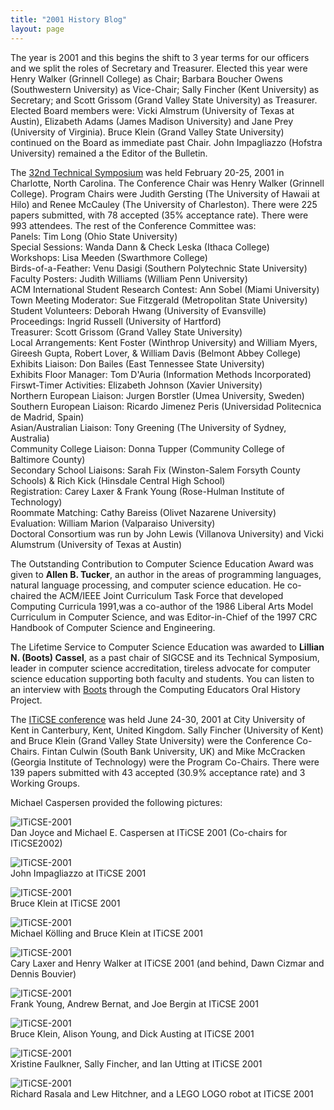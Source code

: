 ```yaml
---
title: "2001 History Blog"
layout: page
---
```


The year is 2001 and this begins the shift to 3 year terms for our
officers and we split the roles of Secretary and Treasurer. Elected this
year were Henry Walker (Grinnell College) as Chair; Barbara Boucher
Owens (Southwestern University) as Vice-Chair; Sally Fincher (Kent
University) as Secretary; and Scott Grissom (Grand Valley State
University) as Treasurer. Elected Board members were: Vicki Almstrum
(University of Texas at Austin), Elizabeth Adams (James Madison
University) and Jane Prey (University of Virginia). Bruce Klein (Grand
Valley State University) continued on the Board as immediate past Chair.
John Impagliazzo (Hofstra University) remained a the Editor of the
Bulletin.

The [32nd Technical Symposium](http://www.cs.grinnell.edu/~sigcse/2001/)
was held February 20-25, 2001 in Charlotte, North Carolina. The
Conference Chair was Henry Walker (Grinnell College). Program Chairs
were Judith Gersting (The University of Hawaii at Hilo) and Renee
McCauley (The University of Charleston). There were 225 papers
submitted, with 78 accepted (35% acceptance rate). There were 993
attendees. The rest of the Conference Committee was:\
Panels: Tim Long (Ohio State University)\
Special Sessions: Wanda Dann & Check Leska (Ithaca College)\
Workshops: Lisa Meeden (Swarthmore College)\
Birds-of-a-Feather: Venu Dasigi (Southern Polytechnic State University)\
Faculty Posters: Judith Williams (William Penn University)\
ACM International Student Research Contest: Ann Sobel (Miami
University)\
Town Meeting Moderator: Sue Fitzgerald (Metropolitan State University)\
Student Volunteers: Deborah Hwang (University of Evansville)\
Proceedings: Ingrid Russell (University of Hartford)\
Treasurer: Scott Grissom (Grand Valley State University)\
Local Arrangements: Kent Foster (Winthrop University) and William Myers,
Gireesh Gupta, Robert Lover, & William Davis (Belmont Abbey College)\
Exhibits Liaison: Don Bailes (East Tennessee State University)\
Exhibits Floor Manager: Tom D\'Auria (Information Methods Incorporated)\
Firswt-Timer Activities: Elizabeth Johnson (Xavier University)\
Northern European Liaison: Jurgen Borstler (Umea University, Sweden)\
Southern European Liaison: Ricardo Jimenez Peris (Universidad
Politecnica de Madrid, Spain)\
Asian/Australian Liaison: Tony Greening (The University of Sydney,
Australia)\
Community College Liaison: Donna Tupper (Community College of Baltimore
County)\
Secondary School Liaisons: Sarah Fix (Winston-Salem Forsyth County
Schools) & Rich Kick (Hinsdale Central High School)\
Registration: Carey Laxer & Frank Young (Rose-Hulman Institute of
Technology)\
Roommate Matching: Cathy Bareiss (Olivet Nazarene University)\
Evaluation: William Marion (Valparaiso University)\
Doctoral Consortium was run by John Lewis (Villanova University) and
Vicki Alumstrum (University of Texas at Austin)

The Outstanding Contribution to Computer Science Education Award was
given to **Allen B. Tucker**, an author in the areas of programming
languages, natural language processing, and computer science education.
He co-chaired the ACM/IEEE Joint Curriculum Task Force that developed
Computing Curricula 1991,was a co-author of the 1986 Liberal Arts Model
Curriculum in Computer Science, and was Editor-in-Chief of the 1997 CRC
Handbook of Computer Science and Engineering.

The Lifetime Service to Computer Science Education was awarded to
**Lillian N. (Boots) Cassel**, as a past chair of SIGCSE and its
Technical Symposium, leader in computer science accreditation, tireless
advocate for computer science education supporting both faculty and
students. You can listen to an interview with
[Boots](http://ahab.southwestern.edu/departments/mathcompsci/OHProject/casselL-overview.html%3Cbr%20/%3E)
through the Computing Educators Oral History Project.

The [ITiCSE conference](https://www.cs.kent.ac.uk/events/iticse2001/)
was held June 24-30, 2001 at City University of Kent in Canterbury,
Kent, United Kingdom. Sally Fincher (University of Kent) and Bruce Klein
(Grand Valley State University) were the Conference Co-Chairs. Fintan
Culwin (South Bank University, UK) and Mike McCracken (Georgia Institute
of Technology) were the Program Co-Chairs. There were 139 papers
submitted with 43 accepted (30.9% acceptance rate) and 3 Working Groups.

Michael Caspersen provided the following pictures:

![ITiCSE-2001](../../files/images/50yearsofSIGCSE/ITiCSE-2001-1.jpg)\
Dan Joyce and Michael E. Caspersen at ITiCSE 2001 (Co-chairs for
ITiCSE2002)

![ITiCSE-2001](../../files/images/50yearsofSIGCSE/ITiCSE-2001-2.jpg)\
John Impagliazzo at ITiCSE 2001

![ITiCSE-2001](../../files/images/50yearsofSIGCSE/ITiCSE-2001-3.jpg)\
Bruce Klein at ITiCSE 2001

![ITiCSE-2001](../../files/images/50yearsofSIGCSE/ITiCSE-2001-4.jpg)\
Michael Kölling and Bruce Klein at ITiCSE 2001

![ITiCSE-2001](../../files/images/50yearsofSIGCSE/ITiCSE-2001-5.jpg)\
Cary Laxer and Henry Walker at ITiCSE 2001 (and behind, Dawn Cizmar and
Dennis Bouvier)

![ITiCSE-2001](../../files/images/50yearsofSIGCSE/ITiCSE-2001-6.jpg)\
Frank Young, Andrew Bernat, and Joe Bergin at ITiCSE 2001

![ITiCSE-2001](../../files/images/50yearsofSIGCSE/ITiCSE-2001-7.jpg)\
Bruce Klein, Alison Young, and Dick Austing at ITiCSE 2001

![ITiCSE-2001](../../files/images/50yearsofSIGCSE/ITiCSE-2001-8.jpg)\
Xristine Faulkner, Sally Fincher, and Ian Utting at ITiCSE 2001

![ITiCSE-2001](../../files/images/50yearsofSIGCSE/ITiCSE-2001-9.jpg)\
Richard Rasala and Lew Hitchner, and a LEGO LOGO robot at ITiCSE 2001